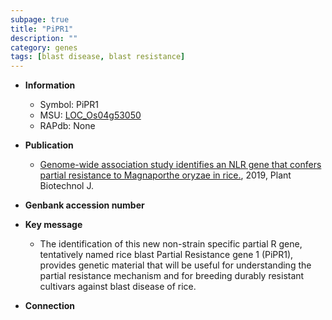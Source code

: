 ```yaml
---
subpage: true
title: "PiPR1"
description: ""
category: genes
tags: [blast disease, blast resistance]
---
```


* **Information**  
    + Symbol: PiPR1  
    + MSU: [LOC_Os04g53050](http://rice.plantbiology.msu.edu/cgi-bin/ORF_infopage.cgi?orf=LOC_Os04g53050)  
    + RAPdb: None  

* **Publication**  
    + [Genome-wide association study identifies an NLR gene that confers partial resistance to Magnaporthe oryzae in rice.](http://www.ncbi.nlm.nih.gov/pubmed?term=Genome-wide+association+study+identifies+an+NLR+gene+that+confers+partial+resistance+to+Magnaporthe+oryzae+in+rice.%5BTitle%5D), 2019, Plant Biotechnol J.

* **Genbank accession number**  

* **Key message**  
    + The identification of this new non-strain specific partial R gene, tentatively named rice blast Partial Resistance gene 1 (PiPR1), provides genetic material that will be useful for understanding the partial resistance mechanism and for breeding durably resistant cultivars against blast disease of rice.

* **Connection**  



